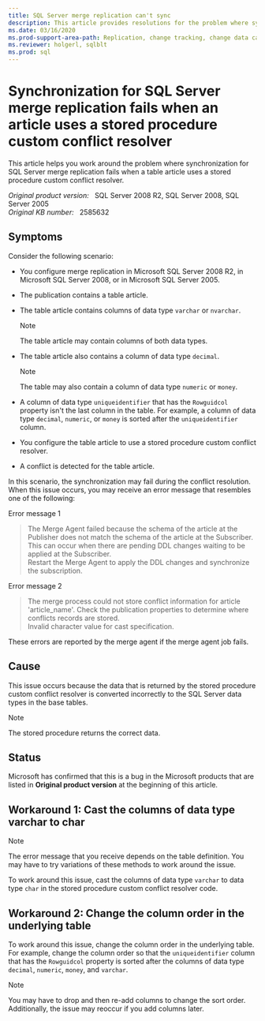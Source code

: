 ```yaml
---
title: SQL Server merge replication can't sync
description: This article provides resolutions for the problem where synchronization for SQL Server merge replication fails when a table article uses a stored procedure custom conflict resolver.
ms.date: 03/16/2020
ms.prod-support-area-path: Replication, change tracking, change data capture
ms.reviewer: holgerl, sqlblt
ms.prod: sql
---
```

# Synchronization for SQL Server merge replication fails when an article uses a stored procedure custom conflict resolver

This article helps you work around the problem where synchronization for SQL Server merge replication fails when a table article uses a stored procedure custom conflict resolver.

_Original product version:_ &nbsp; SQL Server 2008 R2, SQL Server 2008, SQL Server 2005  
_Original KB number:_ &nbsp; 2585632

## Symptoms

Consider the following scenario:

- You configure merge replication in Microsoft SQL Server 2008 R2, in Microsoft SQL Server 2008, or in Microsoft SQL Server 2005.
- The publication contains a table article.
- The table article contains columns of data type `varchar` or `nvarchar`.

    > [!NOTE]
    > The table article may contain columns of both data types.
- The table article also contains a column of data type `decimal`.

    > [!NOTE]
    > The table may also contain a column of data type `numeric`  or `money`.
- A column of data type `uniqueidentifier` that has the `Rowguidcol` property isn't the last column in the table. For example, a column of data type `decimal`, `numeric`, or `money` is sorted after the `uniqueidentifier` column.
- You configure the table article to use a stored procedure custom conflict resolver.
- A conflict is detected for the table article.

In this scenario, the synchronization may fail during the conflict resolution. When this issue occurs, you may receive an error message that resembles one of the following:

Error message 1  

> The Merge Agent failed because the schema of the article at the Publisher does not match the schema of the article at the Subscriber. This can occur when there are pending DDL changes waiting to be applied at the Subscriber.  
> Restart the Merge Agent to apply the DDL changes and synchronize the subscription.

Error message 2  

> The merge process could not store conflict information for article 'article_name'. Check the publication properties to determine where conflicts records are stored.  
> Invalid character value for cast specification.

These errors are reported by the merge agent if the merge agent job fails.

## Cause

This issue occurs because the data that is returned by the stored procedure custom conflict resolver is converted incorrectly to the SQL Server data types in the base tables.

> [!NOTE]
> The stored procedure returns the correct data.

## Status

Microsoft has confirmed that this is a bug in the Microsoft products that are listed in **Original product version** at the beginning of this article.

## Workaround 1: Cast the columns of data type varchar to char

> [!NOTE]
> The error message that you receive depends on the table definition. You may have to try variations of these methods to work around the issue.

To work around this issue, cast the columns of data type `varchar` to data type `char` in the stored procedure custom conflict resolver code.

## Workaround 2: Change the column order in the underlying table

To work around this issue, change the column order in the underlying table. For example, change the column order so that the `uniqueidentifier` column that has the `Rowguidcol` property is sorted after the columns of data type `decimal`, `numeric`, `money`, and `varchar`.

> [!NOTE]
> You may have to drop and then re-add columns to change the sort order. Additionally, the issue may reoccur if you add columns later.
